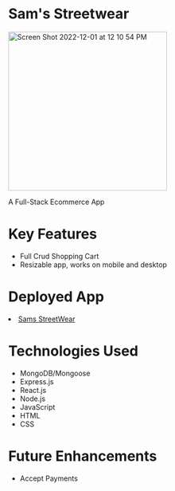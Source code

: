 <h1> Sam's Streetwear </h1>

<img width="319" alt="Screen Shot 2022-12-01 at 12 10 54 PM" src="https://user-images.githubusercontent.com/106210761/205349868-f0c2755f-6855-4bae-9499-96e5476f3638.png">

A Full-Stack Ecommerce App 

<h1>Key Features </h1>
<ul>
  <li>Full Crud Shopping Cart</li>
  <li>Resizable app, works on mobile and desktop</li>
</ul>

<h1>Deployed App</h1>
<li><a href=https://sams-streetwear.herokuapp.com>Sams StreetWear</a></li>

<h1>Technologies Used </h1>
<ul>
  <li>MongoDB/Mongoose</li>
  <li>Express.js</li>
  <li>React.js</li>
  <li>Node.js</li>
  <li>JavaScript</li>
  <li>HTML</li>
  <li>CSS</li>

</ul>

<h1>Future Enhancements</h1>
<ul>
  <li>Accept Payments</li>
</ul>
